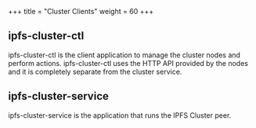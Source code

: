 +++
title = "Cluster Clients"
weight = 60
+++

## ipfs-cluster-ctl 


ipfs-cluster-ctl is the client application to manage the cluster nodes and perform actions. ipfs-cluster-ctl uses the HTTP API provided by the nodes and it is completely separate from the cluster service.


## ipfs-cluster-service

ipfs-cluster-service is the application that runs the IPFS Cluster peer.

